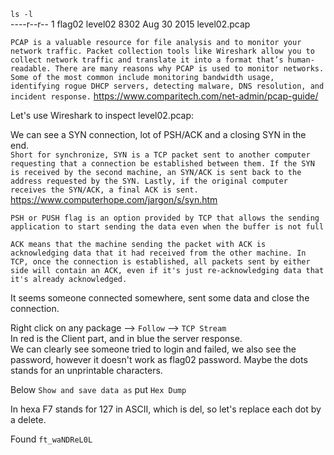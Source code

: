 `ls -l` <br/>
----r--r-- 1 flag02 level02 8302 Aug 30  2015 level02.pcap <br/>

`PCAP is a valuable resource for file analysis and to monitor your network traffic. Packet collection tools like Wireshark allow you to collect network traffic and translate it into a format that’s human-readable. There are many reasons why PCAP is used to monitor networks. Some of the most common include monitoring bandwidth usage, identifying rogue DHCP servers, detecting malware, DNS resolution, and incident response.`
https://www.comparitech.com/net-admin/pcap-guide/

Let's use Wireshark to inspect level02.pcap:

We can see a SYN connection, lot of PSH/ACK and a closing SYN in the end.<br/>
`Short for synchronize, SYN is a TCP packet sent to another computer requesting that a connection be established between them. If the SYN is received by the second machine, an SYN/ACK is sent back to the address requested by the SYN. Lastly, if the original computer receives the SYN/ACK, a final ACK is sent.` <br/>
https://www.computerhope.com/jargon/s/syn.htm

`PSH or PUSH flag is an option provided by TCP that allows the sending application to start sending the data even when the buffer is not full`

`ACK means that the machine sending the packet with ACK is acknowledging data that it had received from the other machine. In TCP, once the connection is established, all packets sent by either side will contain an ACK, even if it's just re-acknowledging data that it's already acknowledged.`

It seems someone connected somewhere, sent some data and close the connection.

Right click on any package --> `Follow` --> `TCP Stream`<br/>
In red is the Client part, and in blue the server response. <br/>
We can clearly see someone tried to login and failed, we also see the password, however it doesn't work as flag02 password. Maybe the dots stands for an unprintable characters.

Below `Show and save data as` put `Hex Dump`

In hexa F7 stands for 127 in ASCII, which is del, so let's replace each dot by a delete.

Found `ft_waNDReL0L`
